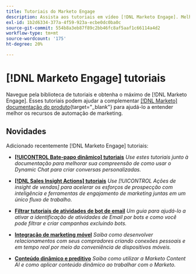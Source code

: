 ```yaml
---
title: Tutoriais do Marketo Engage
description: Assista aos tutoriais em vídeo [!DNL Marketo Engage]. Melhore sua compreensão de como usar os recursos de automação de marketing e muito mais.
exl-id: 1b2d6334-377a-4f59-923a-ecbe0dc0ba0c
source-git-commit: 554b8a3eb87f89c2bb46fc8af5aaf1c66114a4d2
workflow-type: tm+mt
source-wordcount: '175'
ht-degree: 20%

---
```


# [!DNL Marketo Engage] tutoriais

Navegue pela biblioteca de tutoriais e obtenha o máximo de [!DNL Marketo Engage]. Esses tutoriais podem ajudar a complementar [[!DNL Marketo] documentação do produto](https://experienceleague.adobe.com/docs/marketo/using/home.html){target=&quot;_blank&quot;} para ajudá-lo a entender melhor os recursos de automação de marketing.

## Novidades

Adicionado recentemente [!DNL Marketo Engage] tutoriais:

* **[[!UICONTROL Bate-papo dinâmico]  tutoriais](dynamic-chat/dynamic-chat-overview.md)**
   _Use estes tutoriais junto à documentação para melhorar sua compreensão de como usar o Dynamic Chat para criar conversas personalizadas._

* **[[!DNL Sales Insight Actions] tutoriais](/help/sales-insight-actions/overview.md)**
   _Use [!UICONTROL Ações de insight de vendas] para acelerar os esforços de prospecção com inteligência e ferramentas de engajamento de marketing juntas em um único fluxo de trabalho._

* **[Filtrar tutoriais de atividades de bot de email](filtering-email-bot-activities/setup.md)**
   _Um guia para ajudá-lo a ativar a identificação de atividades de Email por bots e como você pode filtrar e criar campanhas excluindo bots._

* **[Integração de marketing móvel](cross-channel-marketing/mobile-marketing-learn.md)**
   _Saiba como desenvolver relacionamentos com seus compradores criando conexões pessoais e em tempo real por meio da conveniência de dispositivos móveis._

* **[Conteúdo dinâmico e preditivo](email-marketing/dynamic-and-predictive-content-learn.md)**
   _Saiba como utilizar a Marketo Content AI e como aplicar conteúdo dinâmico ao trabalhar com o Marketo._

